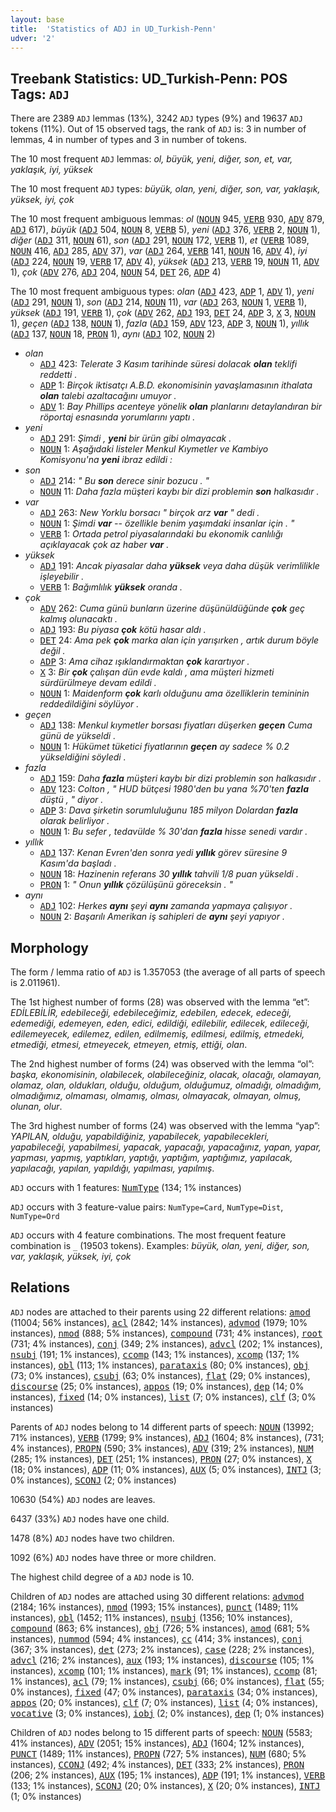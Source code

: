 ```yaml
---
layout: base
title:  'Statistics of ADJ in UD_Turkish-Penn'
udver: '2'
---
```


## Treebank Statistics: UD_Turkish-Penn: POS Tags: `ADJ`

There are 2389 `ADJ` lemmas (13%), 3242 `ADJ` types (9%) and 19637 `ADJ` tokens (11%).
Out of 15 observed tags, the rank of `ADJ` is: 3 in number of lemmas, 4 in number of types and 3 in number of tokens.

The 10 most frequent `ADJ` lemmas: <em>ol, büyük, yeni, diğer, son, et, var, yaklaşık, iyi, yüksek</em>

The 10 most frequent `ADJ` types:  <em>büyük, olan, yeni, diğer, son, var, yaklaşık, yüksek, iyi, çok</em>

The 10 most frequent ambiguous lemmas: <em>ol</em> (<tt><a href="tr_penn-pos-NOUN.html">NOUN</a></tt> 945, <tt><a href="tr_penn-pos-VERB.html">VERB</a></tt> 930, <tt><a href="tr_penn-pos-ADV.html">ADV</a></tt> 879, <tt><a href="tr_penn-pos-ADJ.html">ADJ</a></tt> 617), <em>büyük</em> (<tt><a href="tr_penn-pos-ADJ.html">ADJ</a></tt> 504, <tt><a href="tr_penn-pos-NOUN.html">NOUN</a></tt> 8, <tt><a href="tr_penn-pos-VERB.html">VERB</a></tt> 5), <em>yeni</em> (<tt><a href="tr_penn-pos-ADJ.html">ADJ</a></tt> 376, <tt><a href="tr_penn-pos-VERB.html">VERB</a></tt> 2, <tt><a href="tr_penn-pos-NOUN.html">NOUN</a></tt> 1), <em>diğer</em> (<tt><a href="tr_penn-pos-ADJ.html">ADJ</a></tt> 311, <tt><a href="tr_penn-pos-NOUN.html">NOUN</a></tt> 61), <em>son</em> (<tt><a href="tr_penn-pos-ADJ.html">ADJ</a></tt> 291, <tt><a href="tr_penn-pos-NOUN.html">NOUN</a></tt> 172, <tt><a href="tr_penn-pos-VERB.html">VERB</a></tt> 1), <em>et</em> (<tt><a href="tr_penn-pos-VERB.html">VERB</a></tt> 1089, <tt><a href="tr_penn-pos-NOUN.html">NOUN</a></tt> 416, <tt><a href="tr_penn-pos-ADJ.html">ADJ</a></tt> 285, <tt><a href="tr_penn-pos-ADV.html">ADV</a></tt> 37), <em>var</em> (<tt><a href="tr_penn-pos-ADJ.html">ADJ</a></tt> 264, <tt><a href="tr_penn-pos-VERB.html">VERB</a></tt> 141, <tt><a href="tr_penn-pos-NOUN.html">NOUN</a></tt> 16, <tt><a href="tr_penn-pos-ADV.html">ADV</a></tt> 4), <em>iyi</em> (<tt><a href="tr_penn-pos-ADJ.html">ADJ</a></tt> 224, <tt><a href="tr_penn-pos-NOUN.html">NOUN</a></tt> 19, <tt><a href="tr_penn-pos-VERB.html">VERB</a></tt> 17, <tt><a href="tr_penn-pos-ADV.html">ADV</a></tt> 4), <em>yüksek</em> (<tt><a href="tr_penn-pos-ADJ.html">ADJ</a></tt> 213, <tt><a href="tr_penn-pos-VERB.html">VERB</a></tt> 19, <tt><a href="tr_penn-pos-NOUN.html">NOUN</a></tt> 11, <tt><a href="tr_penn-pos-ADV.html">ADV</a></tt> 1), <em>çok</em> (<tt><a href="tr_penn-pos-ADV.html">ADV</a></tt> 276, <tt><a href="tr_penn-pos-ADJ.html">ADJ</a></tt> 204, <tt><a href="tr_penn-pos-NOUN.html">NOUN</a></tt> 54, <tt><a href="tr_penn-pos-DET.html">DET</a></tt> 26, <tt><a href="tr_penn-pos-ADP.html">ADP</a></tt> 4)

The 10 most frequent ambiguous types:  <em>olan</em> (<tt><a href="tr_penn-pos-ADJ.html">ADJ</a></tt> 423, <tt><a href="tr_penn-pos-ADP.html">ADP</a></tt> 1, <tt><a href="tr_penn-pos-ADV.html">ADV</a></tt> 1), <em>yeni</em> (<tt><a href="tr_penn-pos-ADJ.html">ADJ</a></tt> 291, <tt><a href="tr_penn-pos-NOUN.html">NOUN</a></tt> 1), <em>son</em> (<tt><a href="tr_penn-pos-ADJ.html">ADJ</a></tt> 214, <tt><a href="tr_penn-pos-NOUN.html">NOUN</a></tt> 11), <em>var</em> (<tt><a href="tr_penn-pos-ADJ.html">ADJ</a></tt> 263, <tt><a href="tr_penn-pos-NOUN.html">NOUN</a></tt> 1, <tt><a href="tr_penn-pos-VERB.html">VERB</a></tt> 1), <em>yüksek</em> (<tt><a href="tr_penn-pos-ADJ.html">ADJ</a></tt> 191, <tt><a href="tr_penn-pos-VERB.html">VERB</a></tt> 1), <em>çok</em> (<tt><a href="tr_penn-pos-ADV.html">ADV</a></tt> 262, <tt><a href="tr_penn-pos-ADJ.html">ADJ</a></tt> 193, <tt><a href="tr_penn-pos-DET.html">DET</a></tt> 24, <tt><a href="tr_penn-pos-ADP.html">ADP</a></tt> 3, <tt><a href="tr_penn-pos-X.html">X</a></tt> 3, <tt><a href="tr_penn-pos-NOUN.html">NOUN</a></tt> 1), <em>geçen</em> (<tt><a href="tr_penn-pos-ADJ.html">ADJ</a></tt> 138, <tt><a href="tr_penn-pos-NOUN.html">NOUN</a></tt> 1), <em>fazla</em> (<tt><a href="tr_penn-pos-ADJ.html">ADJ</a></tt> 159, <tt><a href="tr_penn-pos-ADV.html">ADV</a></tt> 123, <tt><a href="tr_penn-pos-ADP.html">ADP</a></tt> 3, <tt><a href="tr_penn-pos-NOUN.html">NOUN</a></tt> 1), <em>yıllık</em> (<tt><a href="tr_penn-pos-ADJ.html">ADJ</a></tt> 137, <tt><a href="tr_penn-pos-NOUN.html">NOUN</a></tt> 18, <tt><a href="tr_penn-pos-PRON.html">PRON</a></tt> 1), <em>aynı</em> (<tt><a href="tr_penn-pos-ADJ.html">ADJ</a></tt> 102, <tt><a href="tr_penn-pos-NOUN.html">NOUN</a></tt> 2)


* <em>olan</em>
  * <tt><a href="tr_penn-pos-ADJ.html">ADJ</a></tt> 423: <em>Telerate 3 Kasım tarihinde süresi dolacak <b>olan</b> teklifi reddetti .</em>
  * <tt><a href="tr_penn-pos-ADP.html">ADP</a></tt> 1: <em>Birçok iktisatçı A.B.D. ekonomisinin yavaşlamasının ithalata <b>olan</b> talebi azaltacağını umuyor .</em>
  * <tt><a href="tr_penn-pos-ADV.html">ADV</a></tt> 1: <em>Bay Phillips acenteye yönelik <b>olan</b> planlarını detaylandıran bir röportaj esnasında yorumlarını yaptı .</em>
* <em>yeni</em>
  * <tt><a href="tr_penn-pos-ADJ.html">ADJ</a></tt> 291: <em>Şimdi , <b>yeni</b> bir ürün gibi olmayacak .</em>
  * <tt><a href="tr_penn-pos-NOUN.html">NOUN</a></tt> 1: <em>Aşağıdaki listeler Menkul Kıymetler ve Kambiyo Komisyonu'na <b>yeni</b> ibraz edildi :</em>
* <em>son</em>
  * <tt><a href="tr_penn-pos-ADJ.html">ADJ</a></tt> 214: <em>" Bu <b>son</b> derece sinir bozucu . "</em>
  * <tt><a href="tr_penn-pos-NOUN.html">NOUN</a></tt> 11: <em>Daha fazla müşteri kaybı bir dizi problemin <b>son</b> halkasıdır .</em>
* <em>var</em>
  * <tt><a href="tr_penn-pos-ADJ.html">ADJ</a></tt> 263: <em>New Yorklu borsacı " birçok arz <b>var</b> " dedi .</em>
  * <tt><a href="tr_penn-pos-NOUN.html">NOUN</a></tt> 1: <em>Şimdi <b>var</b> -- özellikle benim yaşımdaki insanlar için . "</em>
  * <tt><a href="tr_penn-pos-VERB.html">VERB</a></tt> 1: <em>Ortada petrol piyasalarındaki bu ekonomik canlılığı açıklayacak çok az haber <b>var</b> .</em>
* <em>yüksek</em>
  * <tt><a href="tr_penn-pos-ADJ.html">ADJ</a></tt> 191: <em>Ancak piyasalar daha <b>yüksek</b> veya daha düşük verimlilikle işleyebilir .</em>
  * <tt><a href="tr_penn-pos-VERB.html">VERB</a></tt> 1: <em>Bağımlılık <b>yüksek</b> oranda .</em>
* <em>çok</em>
  * <tt><a href="tr_penn-pos-ADV.html">ADV</a></tt> 262: <em>Cuma günü bunların üzerine düşünüldüğünde <b>çok</b> geç kalmış olunacaktı .</em>
  * <tt><a href="tr_penn-pos-ADJ.html">ADJ</a></tt> 193: <em>Bu piyasa <b>çok</b> kötü hasar aldı .</em>
  * <tt><a href="tr_penn-pos-DET.html">DET</a></tt> 24: <em>Ama pek <b>çok</b> marka alan için yarışırken , artık durum böyle değil .</em>
  * <tt><a href="tr_penn-pos-ADP.html">ADP</a></tt> 3: <em>Ama cihaz ışıklandırmaktan <b>çok</b> karartıyor .</em>
  * <tt><a href="tr_penn-pos-X.html">X</a></tt> 3: <em>Bir <b>çok</b> çalışan dün evde kaldı , ama müşteri hizmeti sürdürülmeye devam edildi .</em>
  * <tt><a href="tr_penn-pos-NOUN.html">NOUN</a></tt> 1: <em>Maidenform <b>çok</b> karlı olduğunu ama özelliklerin temininin reddedildiğini söylüyor .</em>
* <em>geçen</em>
  * <tt><a href="tr_penn-pos-ADJ.html">ADJ</a></tt> 138: <em>Menkul kıymetler borsası fiyatları düşerken <b>geçen</b> Cuma günü de yükseldi .</em>
  * <tt><a href="tr_penn-pos-NOUN.html">NOUN</a></tt> 1: <em>Hükümet tüketici fiyatlarının <b>geçen</b> ay sadece % 0.2 yükseldiğini söyledi .</em>
* <em>fazla</em>
  * <tt><a href="tr_penn-pos-ADJ.html">ADJ</a></tt> 159: <em>Daha <b>fazla</b> müşteri kaybı bir dizi problemin son halkasıdır .</em>
  * <tt><a href="tr_penn-pos-ADV.html">ADV</a></tt> 123: <em>Colton , " HUD bütçesi 1980'den bu yana %70'ten <b>fazla</b> düştü , " diyor .</em>
  * <tt><a href="tr_penn-pos-ADP.html">ADP</a></tt> 3: <em>Dava şirketin sorumluluğunu 185 milyon Dolardan <b>fazla</b> olarak belirliyor .</em>
  * <tt><a href="tr_penn-pos-NOUN.html">NOUN</a></tt> 1: <em>Bu sefer , tedavülde % 30'dan <b>fazla</b> hisse senedi vardır .</em>
* <em>yıllık</em>
  * <tt><a href="tr_penn-pos-ADJ.html">ADJ</a></tt> 137: <em>Kenan Evren'den sonra yedi <b>yıllık</b> görev süresine 9 Kasım'da başladı .</em>
  * <tt><a href="tr_penn-pos-NOUN.html">NOUN</a></tt> 18: <em>Hazinenin referans 30 <b>yıllık</b> tahvili 1\/8 puan yükseldi .</em>
  * <tt><a href="tr_penn-pos-PRON.html">PRON</a></tt> 1: <em>" Onun <b>yıllık</b> çözülüşünü göreceksin . "</em>
* <em>aynı</em>
  * <tt><a href="tr_penn-pos-ADJ.html">ADJ</a></tt> 102: <em>Herkes <b>aynı</b> şeyi <b>aynı</b> zamanda yapmaya çalışıyor .</em>
  * <tt><a href="tr_penn-pos-NOUN.html">NOUN</a></tt> 2: <em>Başarılı Amerikan iş sahipleri de <b>aynı</b> şeyi yapıyor .</em>

## Morphology

The form / lemma ratio of `ADJ` is 1.357053 (the average of all parts of speech is 2.011961).

The 1st highest number of forms (28) was observed with the lemma “et”: <em>EDİLEBİLİR, edebileceği, edebileceğimiz, edebilen, edecek, edeceği, edemediği, edemeyen, eden, edici, edildiği, edilebilir, edilecek, edileceği, edilemeyecek, edilemez, edilen, edilmemiş, edilmesi, edilmiş, etmedeki, etmediği, etmesi, etmeyecek, etmeyen, etmiş, ettiği, olan</em>.

The 2nd highest number of forms (24) was observed with the lemma “ol”: <em>başka, ekonomisinin, olabilecek, olabileceğiniz, olacak, olacağı, olamayan, olamaz, olan, oldukları, olduğu, olduğum, olduğumuz, olmadığı, olmadığım, olmadığımız, olmaması, olmamış, olması, olmayacak, olmayan, olmuş, olunan, olur</em>.

The 3rd highest number of forms (24) was observed with the lemma “yap”: <em>YAPILAN, olduğu, yapabildiğiniz, yapabilecek, yapabilecekleri, yapabileceği, yapabilmesi, yapacak, yapacağı, yapacağınız, yapan, yapar, yapması, yapmış, yaptıkları, yaptığı, yaptığım, yaptığımız, yapılacak, yapılacağı, yapılan, yapıldığı, yapılması, yapılmış</em>.

`ADJ` occurs with 1 features: <tt><a href="tr_penn-feat-NumType.html">NumType</a></tt> (134; 1% instances)

`ADJ` occurs with 3 feature-value pairs: `NumType=Card`, `NumType=Dist`, `NumType=Ord`

`ADJ` occurs with 4 feature combinations.
The most frequent feature combination is `_` (19503 tokens).
Examples: <em>büyük, olan, yeni, diğer, son, var, yaklaşık, yüksek, iyi, çok</em>


## Relations

`ADJ` nodes are attached to their parents using 22 different relations: <tt><a href="tr_penn-dep-amod.html">amod</a></tt> (11004; 56% instances), <tt><a href="tr_penn-dep-acl.html">acl</a></tt> (2842; 14% instances), <tt><a href="tr_penn-dep-advmod.html">advmod</a></tt> (1979; 10% instances), <tt><a href="tr_penn-dep-nmod.html">nmod</a></tt> (888; 5% instances), <tt><a href="tr_penn-dep-compound.html">compound</a></tt> (731; 4% instances), <tt><a href="tr_penn-dep-root.html">root</a></tt> (731; 4% instances), <tt><a href="tr_penn-dep-conj.html">conj</a></tt> (349; 2% instances), <tt><a href="tr_penn-dep-advcl.html">advcl</a></tt> (202; 1% instances), <tt><a href="tr_penn-dep-nsubj.html">nsubj</a></tt> (191; 1% instances), <tt><a href="tr_penn-dep-ccomp.html">ccomp</a></tt> (143; 1% instances), <tt><a href="tr_penn-dep-xcomp.html">xcomp</a></tt> (137; 1% instances), <tt><a href="tr_penn-dep-obl.html">obl</a></tt> (113; 1% instances), <tt><a href="tr_penn-dep-parataxis.html">parataxis</a></tt> (80; 0% instances), <tt><a href="tr_penn-dep-obj.html">obj</a></tt> (73; 0% instances), <tt><a href="tr_penn-dep-csubj.html">csubj</a></tt> (63; 0% instances), <tt><a href="tr_penn-dep-flat.html">flat</a></tt> (29; 0% instances), <tt><a href="tr_penn-dep-discourse.html">discourse</a></tt> (25; 0% instances), <tt><a href="tr_penn-dep-appos.html">appos</a></tt> (19; 0% instances), <tt><a href="tr_penn-dep-dep.html">dep</a></tt> (14; 0% instances), <tt><a href="tr_penn-dep-fixed.html">fixed</a></tt> (14; 0% instances), <tt><a href="tr_penn-dep-list.html">list</a></tt> (7; 0% instances), <tt><a href="tr_penn-dep-clf.html">clf</a></tt> (3; 0% instances)

Parents of `ADJ` nodes belong to 14 different parts of speech: <tt><a href="tr_penn-pos-NOUN.html">NOUN</a></tt> (13992; 71% instances), <tt><a href="tr_penn-pos-VERB.html">VERB</a></tt> (1799; 9% instances), <tt><a href="tr_penn-pos-ADJ.html">ADJ</a></tt> (1604; 8% instances),  (731; 4% instances), <tt><a href="tr_penn-pos-PROPN.html">PROPN</a></tt> (590; 3% instances), <tt><a href="tr_penn-pos-ADV.html">ADV</a></tt> (319; 2% instances), <tt><a href="tr_penn-pos-NUM.html">NUM</a></tt> (285; 1% instances), <tt><a href="tr_penn-pos-DET.html">DET</a></tt> (251; 1% instances), <tt><a href="tr_penn-pos-PRON.html">PRON</a></tt> (27; 0% instances), <tt><a href="tr_penn-pos-X.html">X</a></tt> (18; 0% instances), <tt><a href="tr_penn-pos-ADP.html">ADP</a></tt> (11; 0% instances), <tt><a href="tr_penn-pos-AUX.html">AUX</a></tt> (5; 0% instances), <tt><a href="tr_penn-pos-INTJ.html">INTJ</a></tt> (3; 0% instances), <tt><a href="tr_penn-pos-SCONJ.html">SCONJ</a></tt> (2; 0% instances)

10630 (54%) `ADJ` nodes are leaves.

6437 (33%) `ADJ` nodes have one child.

1478 (8%) `ADJ` nodes have two children.

1092 (6%) `ADJ` nodes have three or more children.

The highest child degree of a `ADJ` node is 10.

Children of `ADJ` nodes are attached using 30 different relations: <tt><a href="tr_penn-dep-advmod.html">advmod</a></tt> (2184; 16% instances), <tt><a href="tr_penn-dep-nmod.html">nmod</a></tt> (1993; 15% instances), <tt><a href="tr_penn-dep-punct.html">punct</a></tt> (1489; 11% instances), <tt><a href="tr_penn-dep-obl.html">obl</a></tt> (1452; 11% instances), <tt><a href="tr_penn-dep-nsubj.html">nsubj</a></tt> (1356; 10% instances), <tt><a href="tr_penn-dep-compound.html">compound</a></tt> (863; 6% instances), <tt><a href="tr_penn-dep-obj.html">obj</a></tt> (726; 5% instances), <tt><a href="tr_penn-dep-amod.html">amod</a></tt> (681; 5% instances), <tt><a href="tr_penn-dep-nummod.html">nummod</a></tt> (594; 4% instances), <tt><a href="tr_penn-dep-cc.html">cc</a></tt> (414; 3% instances), <tt><a href="tr_penn-dep-conj.html">conj</a></tt> (367; 3% instances), <tt><a href="tr_penn-dep-det.html">det</a></tt> (273; 2% instances), <tt><a href="tr_penn-dep-case.html">case</a></tt> (228; 2% instances), <tt><a href="tr_penn-dep-advcl.html">advcl</a></tt> (216; 2% instances), <tt><a href="tr_penn-dep-aux.html">aux</a></tt> (193; 1% instances), <tt><a href="tr_penn-dep-discourse.html">discourse</a></tt> (105; 1% instances), <tt><a href="tr_penn-dep-xcomp.html">xcomp</a></tt> (101; 1% instances), <tt><a href="tr_penn-dep-mark.html">mark</a></tt> (91; 1% instances), <tt><a href="tr_penn-dep-ccomp.html">ccomp</a></tt> (81; 1% instances), <tt><a href="tr_penn-dep-acl.html">acl</a></tt> (79; 1% instances), <tt><a href="tr_penn-dep-csubj.html">csubj</a></tt> (66; 0% instances), <tt><a href="tr_penn-dep-flat.html">flat</a></tt> (55; 0% instances), <tt><a href="tr_penn-dep-fixed.html">fixed</a></tt> (47; 0% instances), <tt><a href="tr_penn-dep-parataxis.html">parataxis</a></tt> (34; 0% instances), <tt><a href="tr_penn-dep-appos.html">appos</a></tt> (20; 0% instances), <tt><a href="tr_penn-dep-clf.html">clf</a></tt> (7; 0% instances), <tt><a href="tr_penn-dep-list.html">list</a></tt> (4; 0% instances), <tt><a href="tr_penn-dep-vocative.html">vocative</a></tt> (3; 0% instances), <tt><a href="tr_penn-dep-iobj.html">iobj</a></tt> (2; 0% instances), <tt><a href="tr_penn-dep-dep.html">dep</a></tt> (1; 0% instances)

Children of `ADJ` nodes belong to 15 different parts of speech: <tt><a href="tr_penn-pos-NOUN.html">NOUN</a></tt> (5583; 41% instances), <tt><a href="tr_penn-pos-ADV.html">ADV</a></tt> (2051; 15% instances), <tt><a href="tr_penn-pos-ADJ.html">ADJ</a></tt> (1604; 12% instances), <tt><a href="tr_penn-pos-PUNCT.html">PUNCT</a></tt> (1489; 11% instances), <tt><a href="tr_penn-pos-PROPN.html">PROPN</a></tt> (727; 5% instances), <tt><a href="tr_penn-pos-NUM.html">NUM</a></tt> (680; 5% instances), <tt><a href="tr_penn-pos-CCONJ.html">CCONJ</a></tt> (492; 4% instances), <tt><a href="tr_penn-pos-DET.html">DET</a></tt> (333; 2% instances), <tt><a href="tr_penn-pos-PRON.html">PRON</a></tt> (206; 2% instances), <tt><a href="tr_penn-pos-AUX.html">AUX</a></tt> (195; 1% instances), <tt><a href="tr_penn-pos-ADP.html">ADP</a></tt> (191; 1% instances), <tt><a href="tr_penn-pos-VERB.html">VERB</a></tt> (133; 1% instances), <tt><a href="tr_penn-pos-SCONJ.html">SCONJ</a></tt> (20; 0% instances), <tt><a href="tr_penn-pos-X.html">X</a></tt> (20; 0% instances), <tt><a href="tr_penn-pos-INTJ.html">INTJ</a></tt> (1; 0% instances)

